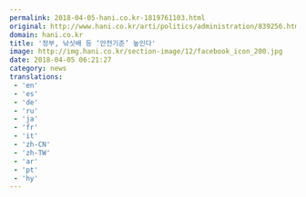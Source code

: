 ```yaml
---
permalink: 2018-04-05-hani.co.kr-1819761103.html
original: http://www.hani.co.kr/arti/politics/administration/839256.html
domain: hani.co.kr
title: '정부, 낚싯배 등 ‘안전기준’ 높인다'
image: http://img.hani.co.kr/section-image/12/facebook_icon_200.jpg
date: 2018-04-05 06:21:27
category: news
translations: 
 - 'en'
 - 'es'
 - 'de'
 - 'ru'
 - 'ja'
 - 'fr'
 - 'it'
 - 'zh-CN'
 - 'zh-TW'
 - 'ar'
 - 'pt'
 - 'hy'
---
```


